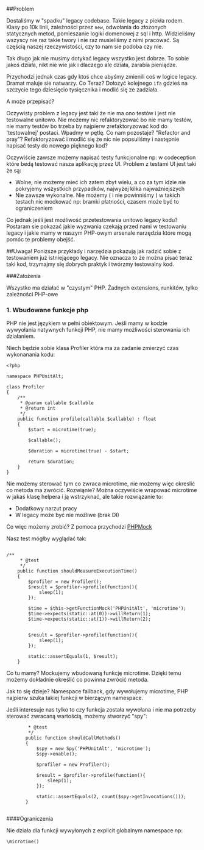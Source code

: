 ##Problem

Dostaliśmy w "spadku" legacy codebase. Takie legacy z piekła rodem. Klasy po 10k linii,
zależności przez ```new```, odwołania do złozonych statycznych metod, pomieszanie logiki domenowej z sql i http.
Widzieliśmy wszyscy nie raz takie twory i nie raz musieliśmy z nimi pracować. Są częścią naszej rzeczywistości, czy to nam sie podoba czy nie.
 
Tak długo jak nie musimy dotykać legacy wszystko jest dobrze. To sobie jakoś działa, nikt nie wie jak i dlaczego ale działa, zarabia pieniądze.

Przychodzi jednak czas gdy ktoś chce abyśmy zmienili coś w logice legacy. Dramat maluje sie natwarzy. 
Co Teraz? Dołozyć kolejnego ```ifa``` gdzieś na szczycie tego dziesięcio tysięcznika i modlić się ze zadziała. 

A może przepisać? 

Oczywisty problem z legacy jest taki że nie ma ono testów i jest nie testowalne unitowo. Nie możemy nic refaktoryzować bo nie mamy testów,
nie mamy testów bo trzeba by najpierw zrefaktoryzować kod do 'testowalnej' postaci. Wpadmy w pętlę. Co nam pozostaje? "Refactor and pray"? Refaktoryzować i modlić się że nic nie popsuliśmy i następnie napisać testy do nowego pięknego kod?

Oczywiście zawsze możemy napisać testy funkcjonalne np: w codeception które bedą testować nasza aplikację przez UI.
Problem z testami UI jest taki że są:
* Wolne, nie możemy mieć ich zatem zbyt wielu, a co za tym idzie nie pokryjemy wszystkich przypadków, najwyżej kilka najważniejszych
* Nie zawsze wykonalne. Nie możemy ( i nie powinniśmy ) w takich testach nic mockować np: bramki płatności, czasem może być to ograniczeniem
 
Co jednak jeśli jest możliwość przetestowania unitowo legacy kodu? Postaram sie pokazać jakie wyzwania czekają przed nami
w testowaniu legacy i jakie mamy w naszym PHP-owym arsenale narzędzia które mogą pomóc te problemy obejść.

##Uwaga! Poniższe przykłady i narzędzia pokazują jak radzić sobie z testowaniem już istniejącego legacy. Nie oznacza to że można pisać teraz taki kod, trzymajmy się dobrych praktyk i twórzmy testowalny kod.

###Założenia

Wszystko ma działać w "czystym" PHP. Żadnych extensions, runkitów, tylko zależności PHP-owe

### 1. Wbudowane funkcje php

PHP nie jest językiem w pełni obiektowym. Jeśli mamy w kodzie wywyołania natywnych funkcji PHP, nie mamy możliwości sterowania ich działaniem.

Niech będzie sobie klasa Profiler która ma za zadanie zmierzyć czas wykonanania kodu:

```
<?php

namespace PHPUnitAlt;

class Profiler
{
    /**
     * @param callable $callable
     * @return int
     */
    public function profile(callable $callable) : float
    {
        $start = microtime(true);

        $callable();

        $duration = microtime(true) - $start;

        return $duration;
    }
}

```

Nie możemy sterować tym co zwraca microtime, nie możemy więc okreslić co metoda ma zwrócić.
Rozwiąnie? Można oczywiście wrapować microtime w jakaś klasę helpera i ją wstrzyknać, ale takie rozwiązanie to:
* Dodatkowy narzut pracy
* W legacy może być nie możliwe (brak DI)

Co więc możemy zrobić? Z pomoca przychodzi [PHPMock](https://github.com/php-mock/php-mock)

Nasz test mógłby wyglądać tak:

```<?php

/**
     * @test
     */
    public function shouldMeasureExecutionTime()
    {
        $profiler = new Profiler();
        $result = $profiler->profile(function(){
            sleep(1);
        });

        $time = $this->getFunctionMock('PHPUnitAlt', 'microtime');
        $time->expects(static::at(0))->willReturn(1);
        $time->expects(static::at(1))->willReturn(2);


        $result = $profiler->profile(function(){
            sleep(1);
        });

        static::assertEquals(1, $result);
    }

```

Co tu mamy? Mockujemy wbudowaną funkcję microtime. Dzięki temu możemy dokładnie określić co powinna zwrócić metoda.

Jak to się dzieje? Namespace fallback, gdy wywołujemy microtime, PHP najpierw szuka takiej funkcji w bierzącym namespace.

Jeśli interesuje nas tylko to czy funkcja została wywołana i nie ma potrzeby sterować zwracaną wartością, możemy stworzyć "spy":

``` /**
        * @test
        */
       public function shouldCallMethods()
       {
           $spy = new Spy('PHPUnitAlt', 'microtime');
           $spy->enable();
   
           $profiler = new Profiler();
   
           $result = $profiler->profile(function(){
               sleep(1);
           });
   
           static::assertEquals(2, count($spy->getInvocations()));
       }
       
 ```

####Ograniczenia

Nie działa dla funkcji wywyłonych z explicit globalnym namespace np:

```\microtime()```


